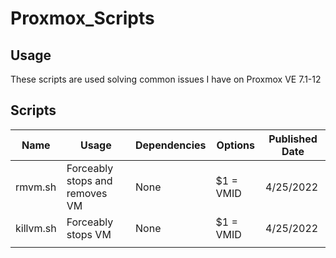 # Proxmox_Scripts
## Usage
These scripts are used solving common issues I have on Proxmox VE 7.1-12
## Scripts
|Name|Usage|Dependencies|Options|Published Date|
|---|---|---|---|---|
|rmvm.sh|Forceably stops and removes VM|None|$1 = VMID|4/25/2022|
|killvm.sh|Forceably stops VM|None|$1 = VMID|4/25/2022|
|   |   |   |   |   |
